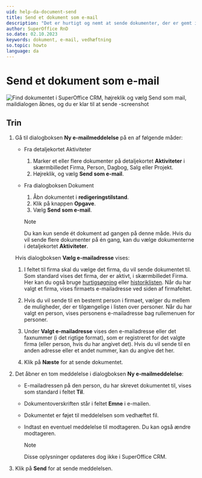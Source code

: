 ```yaml
---
uid: help-da-document-send
title: Send et dokument som e-mail
description: "Det er hurtigt og nemt at sende dokumenter, der er gemt i SuperOffice CRM som vedhæftede filer i e-mails."
author: SuperOffice RnD
so.date: 02.10.2023
keywords: dokument, e-mail, vedhæftning
so.topic: howto
language: da
---
```


# Send et dokument som e-mail

![Find dokumentet i SuperOffice CRM, højreklik og vælg Send som mail, maildialogen åbnes, og du er klar til at sende -screenshot][img1]

## Trin

1. Gå til dialogboksen **Ny e-mailmeddelelse** på en af følgende måder:
    * Fra detaljekortet Aktiviteter
        1. Marker et eller flere dokumenter på detaljekortet **Aktiviteter** i skærmbilledet Firma, Person, Dagbog, Salg eller Projekt.
        2. Højreklik, og vælg **Send som e-mail**.
    * Fra dialogboksen Dokument
        1. Åbn dokumentet i **redigeringstilstand**.
        2. Klik på knappen **Opgave**.
        3. Vælg **Send som e-mail**.

        > [!NOTE]
        > Du kan kun sende ét dokument ad gangen på denne måde. Hvis du vil sende flere dokumenter på én gang, kan du vælge dokumenterne i detaljekortet **Aktiviteter**.

    Hvis dialogboksen **Vælg e-mailadresse** vises:

    1. I feltet til firma skal du vælge det firma, du vil sende dokumentet til. Som standard vises det firma, der er aktivt, i skærmbilledet Firma. Her kan du også bruge [hurtigsøgning][1] eller [historiklisten][2]. Når du har valgt et firma, vises firmaets e-mailadresse ved siden af firmafeltet.

    2. Hvis du vil sende til en bestemt person i firmaet, vælger du mellem de muligheder, der er tilgængelige i listen over personer. Når du har valgt en person, vises personens e-mailadresse bag rullemenuen for personer.

    3. Under **Valgt e-mailadresse** vises den e-mailadresse eller det faxnummer (i det rigtige format), som er registreret for det valgte firma (eller person, hvis du har angivet det). Hvis du vil sende til en anden adresse eller et andet nummer, kan du angive det her.

    4. Klik på **Næste** for at sende dokumentet.

2. Det åbner en tom meddelelse i dialogboksen **Ny e-mailmeddelelse**:

    * E-mailadressen på den person, du har skrevet dokumentet til, vises som standard i feltet **Til**.
    * Dokumentoverskriften står i feltet **Emne** i e-mailen.
    * Dokumentet er føjet til meddelelsen som vedhæftet fil.
    * Indtast en eventuel meddelelse til modtageren. Du kan også ændre modtageren.

        > [!NOTE]
        > Disse oplysninger opdateres dog ikke i SuperOffice CRM.

3. Klik på **Send** for at sende meddelelsen.

<!-- Referenced links -->
[1]: ../../search-options/learn/using-fastsearcher.md
[2]: ../../search-options/learn/using-history-list.md

<!-- Referenced images -->
[img1]: media/email-document-send-as-email.png

